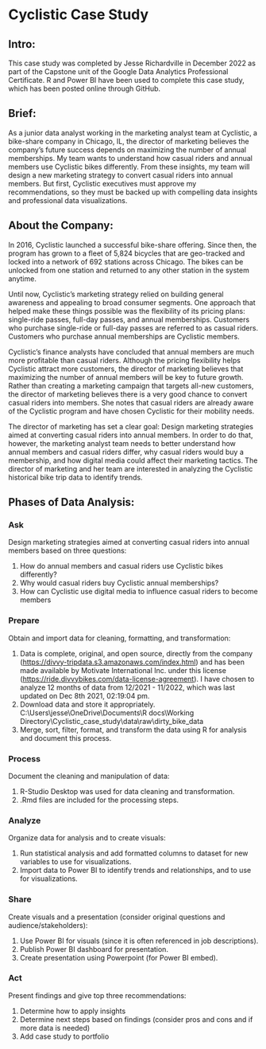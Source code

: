 # Cyclistic Case Study

## Intro:
This case study was completed by Jesse Richardville in December 2022 as part of the Capstone unit of the Google Data Analytics Professional Certificate. R and Power BI have been used to complete this case study, which has been posted online through GitHub.

## Brief:

As a junior data analyst working in the marketing analyst team at Cyclistic, a bike-share company in Chicago, IL, the director of marketing believes the company’s future success depends on maximizing the number of annual memberships. My team wants to understand how casual riders and annual members use Cyclistic bikes differently. From these insights, my team will design a new marketing strategy to convert casual riders into annual members. But first, Cyclistic executives must approve my recommendations, so they must be backed up with compelling data insights and professional data visualizations.

## About the Company:

In 2016, Cyclistic launched a successful bike-share offering. Since then, the program has grown to a fleet of 5,824 bicycles that are geo-tracked and locked into a network of 692 stations across Chicago. The bikes can be unlocked from one station and returned to any other station in the system anytime.

Until now, Cyclistic’s marketing strategy relied on building general awareness and appealing to broad consumer segments. One approach that helped make these things possible was the flexibility of its pricing plans: single-ride passes, full-day passes, and annual memberships. Customers who purchase single-ride or full-day passes are referred to as casual riders. Customers who purchase annual memberships are Cyclistic members.

Cyclistic’s finance analysts have concluded that annual members are much more profitable than casual riders. Although the pricing flexibility helps Cyclistic attract more customers, the director of marketing believes that maximizing the number of annual members will be key to future growth. Rather than creating a marketing campaign that targets all-new customers, the director of marketing believes there is a very good chance to convert casual riders into members. She notes that casual riders are already aware of the Cyclistic program and have chosen Cyclistic for their mobility needs.

The director of marketing has set a clear goal: Design marketing strategies aimed at converting casual riders into annual members. In order to
do that, however, the marketing analyst team needs to better understand how annual members and casual riders differ, why
casual riders would buy a membership, and how digital media could affect their marketing tactics. The director of marketing and her team are
interested in analyzing the Cyclistic historical bike trip data to identify trends.

## Phases of Data Analysis:

### Ask
Design marketing strategies aimed at converting casual riders into annual members based on three questions:
1. How do annual members and casual riders use Cyclistic bikes differently?
2. Why would casual riders buy Cyclistic annual memberships?
3. How can Cyclistic use digital media to influence casual riders to become members

### Prepare
Obtain and import data for cleaning, formatting, and transformation:
1. Data is complete, original, and open source, directly from the company (https://divvy-tripdata.s3.amazonaws.com/index.html) and has been made available by Motivate International Inc. under this license (https://ride.divvybikes.com/data-license-agreement). I have chosen to analyze 12 months of data from 12/2021 - 11/2022, which was last updated on Dec 8th 2021, 02:19:04 pm.
2. Download data and store it appropriately.
C:\Users\jesse\OneDrive\Documents\R docs\Working Directory\Cyclistic_case_study\data\raw\dirty_bike_data
3. Merge, sort, filter, format, and transform the data using R for analysis and document this process.

### Process
Document the cleaning and manipulation of data:
1. R-Studio Desktop was used for data cleaning and transformation.
2. .Rmd files are included for the processing steps.

### Analyze
Organize data for analysis and to create visuals:
1. Run statistical analysis and add formatted columns to dataset for new variables to use for visualizations.
2. Import data to Power BI to identify trends and relationships, and to use for visualizations.

### Share
Create visuals and a presentation (consider original questions and audience/stakeholders):
1. Use Power BI for visuals (since it is often referenced in job descriptions).
2. Publish Power BI dashboard for presentation.
3. Create presentation using Powerpoint (for Power BI embed).

### Act
Present findings and give top three recommendations:
1. Determine how to apply insights
2. Determine next steps based on findings (consider pros and cons and if more data is needed)
3. Add case study to portfolio
